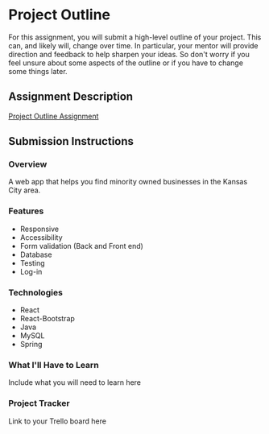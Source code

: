 # Project Outline
For this assignment, you will submit a high-level outline of your project. This can, and likely will, change over time. In particular, your mentor will provide direction and feedback to help sharpen your ideas. So don't worry if you feel unsure about some aspects of the outline or if you have to change some things later.

## Assignment Description
[Project Outline Assignment](https://education.launchcode.org/liftoff/modules/assignments/project-outline)

## Submission Instructions

### Overview
A web app that helps you find minority owned businesses in the Kansas City area.
### Features
- Responsive
- Accessibility
- Form validation (Back and Front end)
- Database
- Testing
- Log-in
### Technologies
- React
- React-Bootstrap
- Java
- MySQL
- Spring
### What I'll Have to Learn
Include what you will need to learn here
### Project Tracker
Link to your Trello board here
